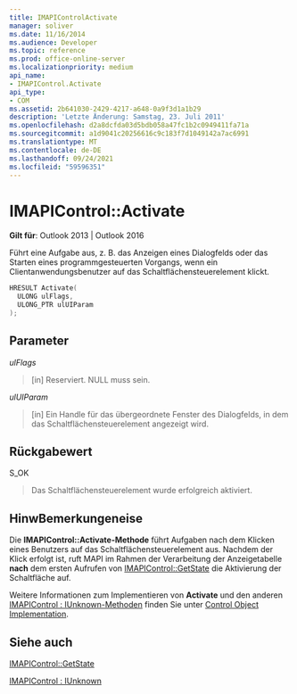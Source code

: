 ```yaml
---
title: IMAPIControlActivate
manager: soliver
ms.date: 11/16/2014
ms.audience: Developer
ms.topic: reference
ms.prod: office-online-server
ms.localizationpriority: medium
api_name:
- IMAPIControl.Activate
api_type:
- COM
ms.assetid: 2b641030-2429-4217-a648-0a9f3d1a1b29
description: 'Letzte Änderung: Samstag, 23. Juli 2011'
ms.openlocfilehash: d2a8dcfda03d5bdb058a47fc1b2c0949411fa71a
ms.sourcegitcommit: a1d9041c20256616c9c183f7d1049142a7ac6991
ms.translationtype: MT
ms.contentlocale: de-DE
ms.lasthandoff: 09/24/2021
ms.locfileid: "59596351"
---
```

# <a name="imapicontrolactivate"></a>IMAPIControl::Activate

  
  
**Gilt für**: Outlook 2013 | Outlook 2016 
  
Führt eine Aufgabe aus, z. B. das Anzeigen eines Dialogfelds oder das Starten eines programmgesteuerten Vorgangs, wenn ein Clientanwendungsbenutzer auf das Schaltflächensteuerelement klickt.
  
```cpp
HRESULT Activate(
  ULONG ulFlags,
  ULONG_PTR ulUIParam
);
```

## <a name="parameters"></a>Parameter

 _ulFlags_
  
> [in] Reserviert. NULL muss sein.
    
 _ulUIParam_
  
> [in] Ein Handle für das übergeordnete Fenster des Dialogfelds, in dem das Schaltflächensteuerelement angezeigt wird.
    
## <a name="return-value"></a>Rückgabewert

S_OK 
  
> Das Schaltflächensteuerelement wurde erfolgreich aktiviert.
    
## <a name="remarks"></a>HinwBemerkungeneise

Die **IMAPIControl::Activate-Methode** führt Aufgaben nach dem Klicken eines Benutzers auf das Schaltflächensteuerelement aus. Nachdem der Klick erfolgt ist, ruft MAPI im Rahmen der Verarbeitung der Anzeigetabelle **nach** dem ersten Aufrufen von [IMAPIControl::GetState](imapicontrol-getstate.md) die Aktivierung der Schaltfläche auf. 
  
Weitere Informationen zum Implementieren von **Activate** und den anderen [IMAPIControl : IUnknown-Methoden](imapicontroliunknown.md) finden Sie unter [Control Object Implementation](control-object-implementation.md).
  
## <a name="see-also"></a>Siehe auch



[IMAPIControl::GetState](imapicontrol-getstate.md)
  
[IMAPIControl : IUnknown](imapicontroliunknown.md)

